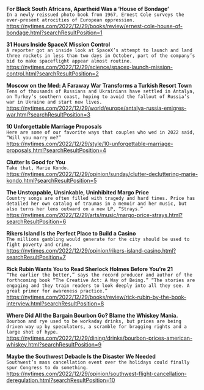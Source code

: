 **For Black South Africans, Apartheid Was a ‘House of Bondage’**\
`In a newly reissued photo book from 1967, Ernest Cole surveys the ever-present atrocities of European oppression.`\
https://nytimes.com/2022/12/29/books/review/ernest-cole-house-of-bondage.html?searchResultPosition=1

**31 Hours Inside SpaceX Mission Control**\
`A reporter got an inside look at SpaceX’s attempt to launch and land three rockets in less than two days in October, part of the company’s bid to make spaceflight appear almost routine.`\
https://nytimes.com/2022/12/29/science/spacex-launch-mission-control.html?searchResultPosition=2

**Moscow on the Med: A Faraway War Transforms a Turkish Resort Town**\
`Tens of thousands of Russians and Ukrainians have settled in Antalya, on Turkey’s southern coast, hoping to avoid the fallout of Russia’s war in Ukraine and start new lives.`\
https://nytimes.com/2022/12/29/world/europe/antalya-russia-emigres-war.html?searchResultPosition=3

**10 Unforgettable Marriage Proposals**\
`Here are some of our favorite ways that couples who wed in 2022 said, “Will you marry me?”`\
https://nytimes.com/2022/12/29/style/10-unforgettable-marriage-proposals.html?searchResultPosition=4

**Clutter Is Good for You**\
`Take that, Marie Kondo. `\
https://nytimes.com/2022/12/29/opinion/sunday/clutter-decluttering-marie-kondo.html?searchResultPosition=5

**The Unstoppable, Unsinkable, Uninhibited Margo Price**\
`Country songs are often filled with tragedy and hard times. Price has detailed her own catalog of traumas in a memoir and her music, but also turns her lens outward on a new LP, “Strays.”`\
https://nytimes.com/2022/12/29/arts/music/margo-price-strays.html?searchResultPosition=6

**Rikers Island Is the Perfect Place to Build a Casino**\
`The millions gambling would generate for the city should be used to fight poverty and crime.`\
https://nytimes.com/2022/12/29/opinion/rikers-island-casino.html?searchResultPosition=7

**Rick Rubin Wants You to Read Sherlock Holmes Before You’re 21**\
`“The earlier the better,” says the record producer and author of the forthcoming book “The Creative Act: A Way of Being.” “The stories are engaging and they train readers to look deeply into all they see. A great primer for awareness practice.”`\
https://nytimes.com/2022/12/29/books/review/rick-rubin-by-the-book-interview.html?searchResultPosition=8

**Where Did All the Bargain Bourbon Go? Blame the Whiskey Mania.**\
`Bourbon and rye used to be workaday drinks, but prices are being driven way up by speculators, a scramble for bragging rights and a large shot of hype.`\
https://nytimes.com/2022/12/29/dining/drinks/bourbon-prices-american-whiskey.html?searchResultPosition=9

**Maybe the Southwest Debacle Is the Disaster We Needed**\
`Southwest’s mass cancellation event over the holidays could finally spur Congress to do something.`\
https://nytimes.com/2022/12/29/opinion/southwest-flight-cancellation-deregulation.html?searchResultPosition=10

